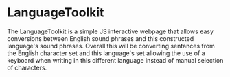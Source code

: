 # LanguageToolkit
The LanguageToolkit is a simple JS interactive webpage that allows easy conversions between English sound phrases and this constructed language's sound phrases. Overall this will be converting sentances from the English character set and this language's set allowing the use of a keyboard when writing in this different language instead of manual selection of characters.
